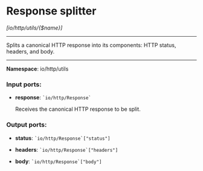 # Response splitter

_[io/http/utils/{$name}]_

---

Splits a canonical HTTP response into its components: HTTP status, headers, and body.

---

__Namespace__: io/http/utils

### Input ports:

* __response__: `` `io/http/Response` ``

    Receives the canonical HTTP response to be split.

### Output ports:

* __status__: `` `io/http/Response`["status"] ``


* __headers__: `` `io/http/Response`["headers"] ``


* __body__: `` `io/http/Response`["body"] ``

